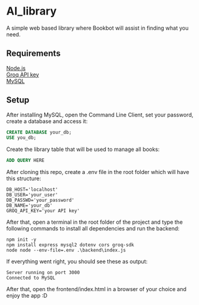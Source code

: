# AI_library
A simple web based library where Bookbot will assist in finding what you need.

## Requirements
[Node.js](https://nodejs.org/en/download) <br />
[Groq API key](https://console.groq.com/keys) <br />
[MySQL](https://www.mysql.com/downloads/)

## Setup
After installing MySQL, open the Command Line Client, set your password, create a database and access it:
```SQL
CREATE DATABASE your_db;
USE you_db;
```
Create the library table that will be used to manage all books:
```SQL
ADD QUERY HERE
```

After cloning this repo, create a .env file in the root folder which will have this structure:
```console
DB_HOST='localhost'
DB_USER='your_user'
DB_PASSWD='your_password'
DB_NAME='your_db'
GROQ_API_KEY='your API key'
```
After that, open a terminal in the root folder of the project and type the following commands to install all dependencies and run the backend:
```console
npm init -y
npm install express mysql2 dotenv cors groq-sdk
node node --env-file=.env .\backend\index.js
```
If everything went right, you should see these as output:
```console
Server running on port 3000
Connected to MySQL
```
After that, open the frontend/index.html in a browser of your choice and enjoy the app :D

